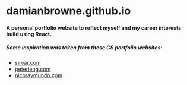 # damianbrowne.github.io
#### A personal portfolio website to reflect myself and my career interests build using React.

##### Some inspiration was taken from these CS portfolio websites:

 - [sirvar.com](https://sirvar.com/)</li>
 - [peterleng.com](http://peterleng.com/)</li>
 - [nicoraymundo.com](http://nicoraymundo.com/)
